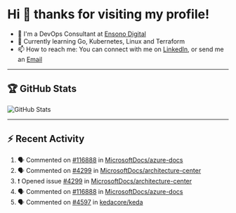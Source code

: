 # Hi 👋 thanks for visiting my profile!

- 💼 I'm a DevOps Consultant at [Ensono Digital](https://www.ensonodigital.com/)
- 🌱 Currently learning Go, Kubernetes, Linux and Terraform
- 📫 How to reach me: You can connect with me on [LinkedIn](https://www.linkedin.com/in/thepaulmacca/), or send me an [Email](mailto:pm@thepaulmacca.com)

---

## :trophy: GitHub Stats

![GitHub Stats](https://github-readme-stats.vercel.app/api?username=thepaulmacca&count_private=true&show_icons=true&theme=dark)

---

## :zap: Recent Activity

<!--START_SECTION:activity-->
1. 🗣 Commented on [#116888](https://github.com/MicrosoftDocs/azure-docs/issues/116888#issuecomment-1811934714) in [MicrosoftDocs/azure-docs](https://github.com/MicrosoftDocs/azure-docs)
2. 🗣 Commented on [#4299](https://github.com/MicrosoftDocs/architecture-center/issues/4299#issuecomment-1810809595) in [MicrosoftDocs/architecture-center](https://github.com/MicrosoftDocs/architecture-center)
3. ❗ Opened issue [#4299](https://github.com/MicrosoftDocs/architecture-center/issues/4299) in [MicrosoftDocs/architecture-center](https://github.com/MicrosoftDocs/architecture-center)
4. 🗣 Commented on [#116888](https://github.com/MicrosoftDocs/azure-docs/issues/116888#issuecomment-1804739753) in [MicrosoftDocs/azure-docs](https://github.com/MicrosoftDocs/azure-docs)
5. 🗣 Commented on [#4597](https://github.com/kedacore/keda/issues/4597#issuecomment-1802288867) in [kedacore/keda](https://github.com/kedacore/keda)
<!--END_SECTION:activity-->
